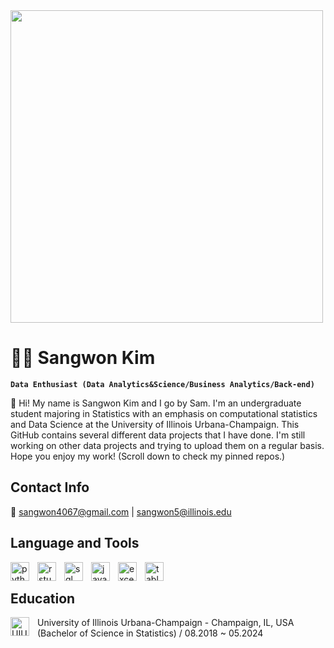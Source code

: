 <img height = "500" src = "https://map.illinois.edu/webservices/images/map/header_map.jpg" />

# :man_technologist: Sangwon Kim 

**`Data Enthusiast (Data Analytics&Science/Business Analytics/Back-end)`**

:wave: Hi! My name is Sangwon Kim and I go by Sam. I'm an undergraduate student majoring in Statistics with an emphasis on computational statistics and Data Science at the University of Illinois Urbana-Champaign. This GitHub contains several different data projects that I have done. I'm still working on other data projects and trying to upload them on a regular basis. Hope you enjoy my work! (Scroll down to check my pinned repos.)


## Contact Info
:e-mail: sangwon4067@gmail.com | sangwon5@illinois.edu


## Language and Tools
<img align="left" alt="python" width="30px" style="padding-right:10px;" src="https://cdn.jsdelivr.net/gh/devicons/devicon/icons/python/python-original.svg" />
<img align="left" alt="rstudio" width="30px" style="padding-right:10px;" src="https://cdn.jsdelivr.net/gh/devicons/devicon/icons/rstudio/rstudio-original.svg" />
<img align="left" alt="sql" width="30px" style="padding-right:10px;" src="https://github.com/swsamk/swsamk/assets/68633491/b6fd7d20-8b2a-4a34-9f32-337cb4523d84" />
<img align="left" alt="java" width="30px" style="padding-right:10px;" src="https://cdn.jsdelivr.net/gh/devicons/devicon/icons/java/java-original.svg" />
<img align="left" alt="excel" width="30px" style="padding-right:10px;" src="https://github.com/swsamk/swsamk/assets/68633491/2a9da8ae-d775-4944-9258-44c992a13959" />
<img align="left" alt="tableau" width="30px" style="padding-right:10px;" src="https://github.com/swsamk/swsamk/assets/68633491/c6e859dc-f025-4d07-a193-2244ac75fde1" />
<br />



## Education
<img align="left" alt="UIUClogo" width="30px" style="padding-right:10px;" src="http://publish.illinois.edu/inspire-illinois/files/2014/04/UIUC-logo.gif" />
 University of Illinois Urbana-Champaign - Champaign, IL, USA
<br />
 (Bachelor of Science in Statistics) / 08.2018 ~ 05.2024
